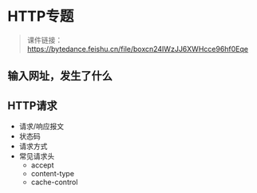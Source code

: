 # HTTP专题

>课件链接：
>https://bytedance.feishu.cn/file/boxcn24IWzJJ6XWHcce96hf0Eqe
## 输入网址，发生了什么

## HTTP请求

- 请求/响应报文
- 状态码
- 请求方式
- 常见请求头
	- accept
	- content-type
	- cache-control